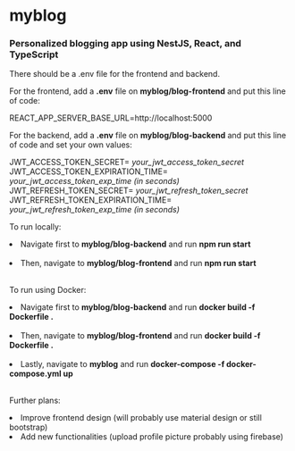 # myblog
<h3>Personalized blogging app using NestJS, React, and TypeScript </h3>

There should be a .env file for the frontend and backend.

For the frontend, add a <b>.env</b> file on <b>myblog/blog-frontend</b> and put this line of code:

REACT_APP_SERVER_BASE_URL=http://localhost:5000

For the backend, add a <b>.env</b> file on <b>myblog/blog-backend</b> and put this line of code and set your own values:

JWT_ACCESS_TOKEN_SECRET= <i>your_jwt_access_token_secret</i></br>
JWT_ACCESS_TOKEN_EXPIRATION_TIME= <i>your_jwt_access_token_exp_time (in seconds)</i></br>
JWT_REFRESH_TOKEN_SECRET= <i>your_jwt_refresh_token_secret</i></br>
JWT_REFRESH_TOKEN_EXPIRATION_TIME= <i>your_jwt_refresh_token_exp_time (in seconds)</i></br>

To run locally:
<li>Navigate first to <b>myblog/blog-backend</b> and run <b>npm run start</b></li><br>
<li>Then, navigate to <b>myblog/blog-frontend</b> and run <b>npm run start</b></li><br>

To run using Docker:
<li>Navigate first to <b>myblog/blog-backend</b> and run <b>docker build -f Dockerfile .</b></li><br>
<li>Then, navigate to <b>myblog/blog-frontend</b> and run <b>docker build -f Dockerfile .</b></li><br>
<li>Lastly, navigate to <b>myblog</b> and run <b>docker-compose -f docker-compose.yml up</b> </li><br>

Further plans:
<li>Improve frontend design (will probably use material design or still bootstrap)</li>
<li>Add new functionalities (upload profile picture probably using firebase)</li>

